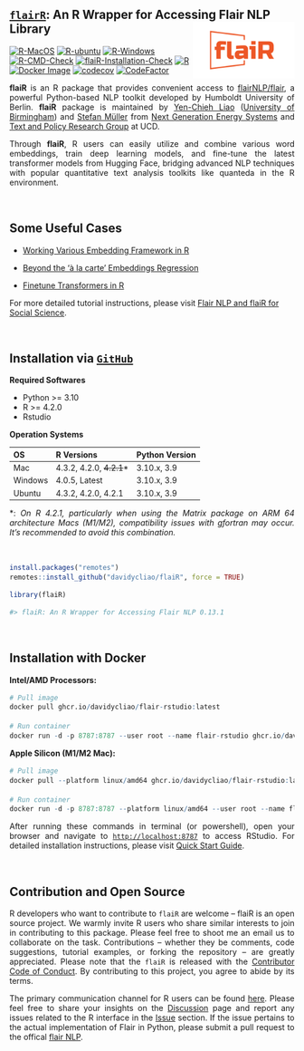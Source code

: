 
## <u>`flairR`</u>: An R Wrapper for Accessing Flair NLP Library <img src="man/figures/logo.png" align="right" width="180"/>

[![R-MacOS](https://github.com/davidycliao/flaiR/actions/workflows/r_macos.yml/badge.svg)](https://github.com/davidycliao/flaiR/actions/workflows/r_macos.yml)
[![R-ubuntu](https://github.com/davidycliao/flaiR/actions/workflows/r_ubuntu.yaml/badge.svg)](https://github.com/davidycliao/flaiR/actions/workflows/r_ubuntu.yaml)
[![R-Windows](https://github.com/davidycliao/flaiR/actions/workflows/r_window.yml/badge.svg)](https://github.com/davidycliao/flaiR/actions/workflows/r_window.yml)
[![R-CMD-Check](https://github.com/davidycliao/flaiR/actions/workflows/r.yml/badge.svg)](https://github.com/davidycliao/flaiR/actions/workflows/r.yml)
[![flaiR-Installation-Check](https://github.com/davidycliao/flaiR/actions/workflows/R-CMD-check.yml/badge.svg)](https://github.com/davidycliao/flaiR/actions/workflows/R-CMD-check.yml)
[![R](https://img.shields.io/badge/R-package-blue)](https://github.com/davidycliao/flaiR)
[![Docker
Image](https://img.shields.io/badge/Docker-ghcr.io-blue?logo=docker)](https://github.com/davidycliao/flaiR/pkgs/container/flair-rstudio)
[![codecov](https://codecov.io/gh/davidycliao/flaiR/graph/badge.svg?token=CPIBIB6L78)](https://codecov.io/gh/davidycliao/flaiR)
[![CodeFactor](https://www.codefactor.io/repository/github/davidycliao/flair/badge)](https://www.codefactor.io/repository/github/davidycliao/flair)

<!-- [![flaiR-Docker](https://github.com/davidycliao/flaiR/actions/workflows/docker-publish.yml/badge.svg)](https://github.com/davidycliao/flaiR/actions/workflows/docker-publish.yml) -->

<!-- <!-- ![ARM64](https://img.shields.io/badge/ARM64-M1|M2-success?logo=arm) -->

<!-- [![R](https://img.shields.io/badge/R-package-blue)](https://github.com/davidycliao/flaiR) -->

<!-- [![Docker Image](https://img.shields.io/badge/Docker-ghcr.io-blue?logo=docker)](https://github.com/davidycliao/flaiR/pkgs/container/flair) -->

<!-- README.md is generated from README.Rmd. Please edit that file -->

<div style="text-align: justify">

**flaiR** is an R package that provides convenient access to
[flairNLP/flair](https://github.com/flairNLP/flair), a powerful
Python-based NLP toolkit developed by Humboldt University of Berlin.
**flaiR** package is maintained by [Yen-Chieh
Liao](https://davidycliao.github.io) ([University of
Birmingham](https://www.birmingham.ac.uk/research/centres-institutes/centre-for-artificial-intelligence-in-government))
and [Stefan Müller](https://muellerstefan.net) from [Next Generation
Energy Systems](https://www.nexsys-energy.ie) and [Text and Policy
Research Group](https://text-and-policy.com) at UCD.

Through **flaiR**, R users can easily utilize and combine various word
embeddings, train deep learning models, and fine-tune the latest
transformer models from Hugging Face, bridging advanced NLP techniques
with popular quantitative text analysis toolkits like quanteda in the R
environment.

<!-- Our team trains and fine-tunes the models with Flair in [our projects](). -->

</div>

<br>

## Some Useful Cases

- [Working Various Embedding Framework in
  R](https://davidycliao.github.io/flaiR/articles/tutorial.html#embedding)

- [Beyond the ‘à la carte’ Embeddings
  Regression](https://davidycliao.github.io/flaiR/articles/tutorial.html#embedding)

- [Finetune Transformers in
  R](https://davidycliao.github.io/flaiR/articles/tutorial.html#finetune-transformers)

For more detailed tutorial instructions, please visit [Flair NLP and
flaiR for Social
Science](https://davidycliao.github.io/flaiR/articles/tutorial.html#introduction).

<br>

## Installation via <u>**`GitHub`**</u>

<div style="text-align: justify">

**Required Softwares**

- Python \>= 3.10
- R \>= 4.2.0
- Rstudio

**Operation Systems**

| OS      | R Versions                | Python Version |
|---------|---------------------------|----------------|
| Mac     | 4.3.2, 4.2.0, ~~4.2.1~~\* | 3.10.x, 3.9    |
| Windows | 4.0.5, Latest             | 3.10.x, 3.9    |
| Ubuntu  | 4.3.2, 4.2.0, 4.2.1       | 3.10.x, 3.9    |

\*: *On R 4.2.1, particularly when using the Matrix package on ARM 64
architecture Macs (M1/M2), compatibility issues with gfortran may occur.
It’s recommended to avoid this combination.*

<br>

``` r
install.packages("remotes")
remotes::install_github("davidycliao/flaiR", force = TRUE)
```

``` r
library(flaiR)
```

``` r
#> flaiR: An R Wrapper for Accessing Flair NLP 0.13.1
```

<br>

## Installation with Docker

**Intel/AMD Processors:**

``` r
# Pull image
docker pull ghcr.io/davidycliao/flair-rstudio:latest

# Run container
docker run -d -p 8787:8787 --user root --name flair-rstudio ghcr.io/davidycliao/flair-rstudio:latest
```

**Apple Silicon (M1/M2 Mac):**

``` r
# Pull image
docker pull --platform linux/amd64 ghcr.io/davidycliao/flair-rstudio:latest

# Run container
docker run -d -p 8787:8787 --platform linux/amd64 --user root --name flair-rstudio ghcr.io/davidycliao/flair-rstudio:latest
```

After running these commands in terminal (or powershell), open your
browser and navigate to [`http://localhost:8787`](http://localhost:8787)
to access RStudio. For detailed installation instructions, please visit
[Quick Start
Guide](https://davidycliao.github.io/flaiR/articles/quickstart.html#flair-installation).

</div>

<br>

## Contribution and Open Source

<div style="text-align: justify">

R developers who want to contribute to `flaiR` are welcome – flaiR is an
open source project. We warmly invite R users who share similar
interests to join in contributing to this package. Please feel free to
shoot me an email us to collaborate on the task. Contributions – whether
they be comments, code suggestions, tutorial examples, or forking the
repository – are greatly appreciated. Please note that the `flaiR` is
released with the [Contributor Code of
Conduct](https://github.com/davidycliao/flaiR/blob/master/CONDUCT.md).
By contributing to this project, you agree to abide by its terms.

The primary communication channel for R users can be found
[here](https://github.com/davidycliao/flaiR/discussions). Please feel
free to share your insights on the
[Discussion](https://github.com/davidycliao/flaiR/discussions) page and
report any issues related to the R interface in the
[Issue](https://github.com/davidycliao/flaiR/issues) section. If the
issue pertains to the actual implementation of Flair in Python, please
submit a pull request to the offical [flair
NLP](https://github.com/flairnlp/flair).

</div>

<br>
